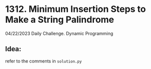 # 1312. Minimum Insertion Steps to Make a String Palindrome

04/22/2023 Daily Challenge. Dynamic Programming

## Idea:

refer to the comments in `solution.py`
